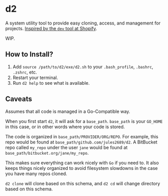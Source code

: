 # d2

A system utility tool to provide easy cloning, access, and management for projects. [Inspired by the `dev` tool at Shopify](https://devproductivity.io/dev-shopifys-all-purpose-development-tool/index.html).

WIP.

## How to Install?

1. Add `source /path/to/d2/exe/d2.sh` to your `.bash_profile`, `.bashrc`, `.zshrc`, etc.
2. Restart your terminal.
3. Run `d2 help` to see what is available.

## Caveats

Assumes that all code is managed in a Go-Compatible way.

When you first start `d2`, it will ask for a `base_path`. `base_path` is your `GO_HOME` in this case, or in other words where your code is stored.

The code is organized in `base_path/PROVIDER/ORG/REPO`. For example, this repo would be found at `base_path/github.com/jules2689/d2`. A BitBucket repo called `my_repo` under the user `jane` would be found at `base_path/bitbucket.org/jane/my_repo`.

This makes sure everything can work nicely with `Go` if you need to. It also keeps things nicely organized to avoid filesystem slowdowns in the case you have many repos cloned.

`d2 clone` will clone based on this schema, and `d2 cd` will change directory based on this schema.
